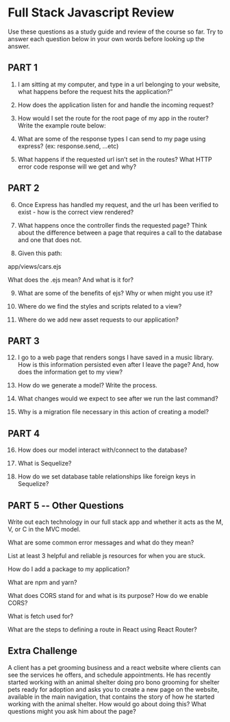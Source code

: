 # Full Stack Javascript Review

Use these questions as a study guide and review of the course so far. Try to answer each question below in your own words before looking up the answer.


## PART 1

1. I am sitting at my computer, and type in a url belonging to your website, what happens before the request hits the application?”


2. How does the application listen for and handle the incoming request?


3. How would I set the route for the root page of my app in the router? Write the example route below:


4. What are some of the response types I can send to my page using express? (ex: response.send, …etc)


5. What happens if the requested url isn’t set in the routes? What HTTP error code response will we get and why?


## PART 2

6. Once Express has handled my request, and the url has been verified to exist - how is the correct view rendered?


7. What happens once the controller finds the requested page? Think about the difference between a page that requires a call to the database and one that does not.


8. Given this path:

app/views/cars.ejs

What does the .ejs mean? And what is it for?



9. What are some of the benefits of ejs? Why or when might you use it?


10. Where do we find the styles and scripts related to a view? 



11. Where do we add new asset requests to our application?


## PART 3

12. I go to a web page that renders songs I have saved in a music library. How is this information persisted even after I leave the page? And, how does the information get to my view?


13. How do we generate a model? Write the process. 


14. What changes would we expect to see after we run the last command?


15. Why is a migration file necessary in this action of creating a model?


## PART 4

16. How does our model interact with/connect to the database?



17. What is Sequelize?


18. How do we set database table relationships like foreign keys in Sequelize? 


## PART 5 -- Other Questions

Write out each technology in our full stack app and whether it acts as the M, V, or C in the MVC model.

What are some common error messages and what do they mean?

List at least 3 helpful and reliable js resources for when you are stuck.

How do I add a package to my application?

What are npm and yarn?

What does CORS stand for and what is its purpose? How do we enable CORS?

What is fetch used for?

What are the steps to defining a route in React using React Router?

## Extra Challenge

A client has a pet grooming business and a react website where clients can see the services he offers, and schedule appointments. He has recently started working with an animal shelter doing pro bono grooming for shelter pets ready for adoption and asks you to create a new page on the website, available in the main navigation, that contains the story of how he started working with the animal shelter. How would go about doing this? What questions might you ask him about the page? 













